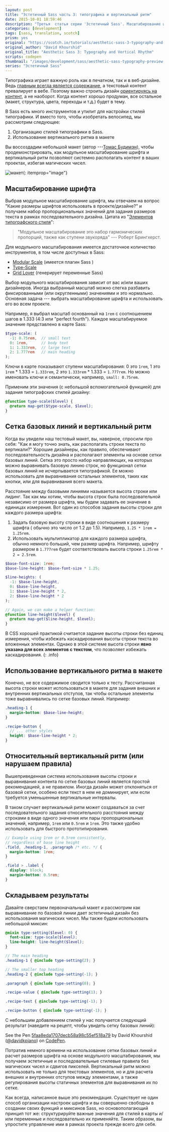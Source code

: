 ```yaml
---
layout: post
title: "Эстетичный Sass часть 3: типографика и вертикальный ритм"
date: 2015-10-01 18:59:46
description: "Третья  статья серии 'Эстетичный Sass'. Масштабирование шрифтов и  верстка макета на основе сетки базовых линий"
categories: [development]
tags: [sass, translation, scotch]
prism: yes
original: "https://scotch.io/tutorials/aesthetic-sass-3-typography-and-vertical-rhythm"
original_author: "David Khourshid"
original_title: "Aesthetic Sass 3: Typography and Vertical Rhythm"
scripts: codepen
thumbnail: "/images/development/sass/aesthetic-sass-typography-preview-667x500.png"
series: "Эстетичный Sass"
---
```

Типографика играет важную роль как в печатном, так и в веб-дизайне. Ведь [главным всегда является содержание](http://www.craigbailey.net/content-is-king-by-bill-gates/), а текстовый контент превалирует в вебе. Поэтому важно строить дизайн [ориентируясь на контент](http://everydaydesigner.net/design/change-your-focus-and-design-content-first), а не наоборот. Когда контент хорошо продуман, все остальное (макет, структура, цвета, переходы и т.д.) будет в тему.

В Sass есть много инструментов и утилит для настройки стилей типографики. И вместо того, чтобы изобретать велосипед, мы рассмотрим следующее:

1. Организацию стилей типографики в Sass.
2. Использование вертикального ритма в макете

Вы воссоздадим небольшой макет (автор ---[Томас Будимэн](https://dribbble.com/thebuddyman)), чтобы продемонстрировать, как модульное масштабирование шрифта и вертикальный ритм позволяют системно располагать контент в ваших проектах, избегая магических чисел.

![макет](/images/development/sass/aesthetic-sass-typography-preview-667x500.png){: itemprop="image"}

## Масштабирование шрифта

Выбрав модульное масштабирование шрифта, мы отвечаем на вопрос "Какие размеры шрифтов использовать в проекте/дизайне?" и получаем набор пропорциональных значений для задания размеров текста в рамках последовательного дизайна. Цитата из "[Элементов типографского стиля](http://webtypography.net/)":

> "Модульное масштабирование это набор гармонических пропорций, также как  ступени звукоряда" --- Роберт Брингхерст.

Для модульного масштабирования имеется достаточное количество инструментов, в том числе доступных в Sass:

* [Modular Scale](http://www.modularscale.com/) (имеется плагин Sass )
* [Type-Scale](http://type-scale.com/)
* [Grid Lover](http://www.gridlover.net/) (генерирует переменные Sass)

Выбор модульного масштабирования зависит от вас и/или ваших дизайнеров. Иногда выбранный масштаб можно слегка разбавить фиксированными (или округленными) значениями и это нормально. Основная задача --- выбрать масштабирование шрифта и использовать его во всем проекте.

Например, я выбрал масштаб основанный на `1rem` с соотношением шагов в 1.333 (4:3 или "perfect fourth"). Каждое масштабируемое значение представлено в карте Sass:

```scss
$type-scale: (
  -1: 0.75rem,  // small text
  0: 1rem,      // body text
  1: 1.333rem,  // large text
  2: 1.777rem   // main heading
);

```

Ключи в карте показывают ступени масштабирования: 0 это `1rem`, 1 это `1rem` * 1.333 = `1.333rem`, 2 это `1.333rem` * 1.333 = `1.777rem`. Но можно именовать ключи и семантически, например, `small: 0.75rem`.

Применим эти значения (с небольшой вспомогательной функцией) для задания типографских стилей дизайну:

```scss
@function type-scale($level) {
  @return map-get($type-scale, $level);
}

```

## Сетка базовых линий и вертикальный ритм

Когда вы увидели наш тестовый макет, вы, наверное, спросили про себя: "Как я могу точно знать, как располагать строки текста по вертикали?" Хорошие дизайнеры, как правило, обеспечивают последовательность дизайна и располагают элементы на основе сетки базовых линий. Сетка это просто набор направляющих, на которых можно выравнивать базовую линию строк, но  функционал сетки базовых линий не исчерпывается типографикой. Ее можно использовать для выравнивания остальных элементов, таких как кнопки, или для выравнивания всего макета.

Расстояние между базовыми линиями называется высота строки или *лидинг*. Так как мы хотим, чтобы высота строк была последовательной независимо от размера шрифта, мы будем задавать ее значение в единицах измерения. Вот один из способов задания высоты строки для каждого размера шрифта:

1. Задать базовую высоту строки в виде соотношения к размеру шрифта ( обычно это число от 1.2 до 1.5). Например, `1.25 * 1rem = 1.25rem`.
2. Использовать мультипликатор для каждого размера шрифта, обычно немного больший, чем размер шрифта. Например, шрифту размером в `1.777rem` будет соответствовать высота строки `1.25rem * 2 = 2.5rem`.

```scss
$base-font-size: 1rem;
$base-line-height: $base-font-size * 1.25;

$line-heights: (
  -1: $base-line-height,
  0: $base-line-height,
  1: $base-line-height * 2,
  2: $base-line-height * 2
);

// Again, we can make a helper function:
@function line-height($level) {
  @return map-get($line-height, $level);
}

```

В CSS хорошей практикой считается задание высоты строки без единиц измерения, чтобы избежать каскадирования высоты строки текста во вложенных элементах. Однако в этой системе высота строки **явно указана для всех элементов с текстом**, что позволяет избежать каскадирования.
{: .info}

## Использование вертикального ритма в макете

Конечно, не все содержимое  сводится только к тесту. Рассчитанная высота строки может использоваться в макете для задания внешних и внутренних вертикальных отступов, так чтобы остальные элементы тоже выравнивались по сетке базовых линий. Например:

```scss
.heading-1 {
  margin-bottom: $base-line-height;
}

.recipe-button {
  // ... other styles
  height: $base-line-height * 2;
}

```

## Относительный вертикальный ритм (или нарушаем правила)

Вышеприведенная система использования высоты строки  и выравнивания контента по сетке базовых линий является простой рекомендацией, а не правилом. Иногда дизайн может отклоняться от базовой сетки, особено если текст в нем не доминирует, или если требуется уменьшенные вертикальные интервалы.

В таком случает вертикальный ритм может создаваться за счет последовательного задания относительного расстояния между строками в виде одного значения или пары пропорциональных значений, например, `1rem` или `0.5rem` и `1rem`. Это также удобно использовать для быстрого прототипирования.

```scss
// Example using 1rem or 0.5rem consistently,
// regardless of base line height
.field, .heading-1, .paragraph /* etc. */ {
  margin-bottom: 1rem;
}

.field > .label {
  display: block;
  margin-bottom: 0.5rem;
}

```

## Складываем результаты

Давайте сверстаем первоначальный макет и рассмотрим как выравнивание по базовой линии дает эстетичный дизайн без использования магических чисел. Мы также будем использовать небольшой миксин:

```scss
@mixin type-setting($level: 0) {
  font-size: type-scale($level);
  line-height: line-height($level);
}

// The main heading
.heading-1 { @include type-setting(2); }

// The smaller top heading
.heading-2 { @include type-setting(-1); }

.paragraph { @include type-setting(0); }

.recipe-value { @include type-setting(1); }

.recipe-text { @include type-setting(-1); }

.recipe-button { @include type-setting(-1); }

```

С небольшим добавлением стилей у нас получается следующий результат (наведите на рецепт, чтобы увидеть сетку базовых линий):

<p class='codepen'  data-height='500' data-theme-id='2089' data-slug-hash='5faa8eda1707decb58a98c55ef518a79' data-default-tab='result' data-line-numbers='' data-animations='run'>
See the Pen <a href="http://codepen.io/davidkpiano/pen/5faa8eda1707decb58a98c55ef518a79">5faa8eda1707decb58a98c55ef518a79</a> by David Khourshid (<a href="http://codepen.io/davidkpiano">@davidkpiano</a>) on <a href="http://codepen.io">CodePen</a>.</p>



Потратив  немного времени на использование сетки базовых линий и расчет размеров шрифта на основе модульного масштабирования, мы получаем эстетичные и последовательные стилевые правила без магических чисел и сдвигов пикселей. Вертикальный ритм можно использовать не только для текстовых элементов, но и для расчета внешних и внутренних отступов между элементами, а также регулирования высоты статичных элементов для выравнивания их по сетке.

Как всегда, написанное выше это рекомендация. Существует не один способ организации настроек шрифта и вы совершенно свободны в создании своих функций и миксинов Sass, но основополагающий принцип тот же: структурируйте важные значения для стилей в карты и/или переменные и последовательно их применяйте. Таким образом, вы  упростите  управление ими в рамках проекта прежде всего для себя.
